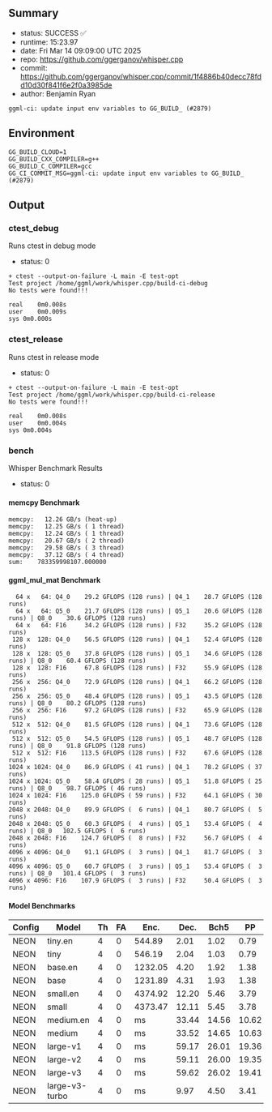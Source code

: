 ## Summary

- status:  SUCCESS ✅
- runtime: 15:23.97
- date:    Fri Mar 14 09:09:00 UTC 2025
- repo:    https://github.com/ggerganov/whisper.cpp
- commit:  https://github.com/ggerganov/whisper.cpp/commit/1f4886b40decc78fdd10d30f841f6e2f0a3985de
- author:  Benjamin Ryan
```
ggml-ci: update input env variables to GG_BUILD_ (#2879)
```

## Environment

```
GG_BUILD_CLOUD=1
GG_BUILD_CXX_COMPILER=g++
GG_BUILD_C_COMPILER=gcc
GG_CI_COMMIT_MSG=ggml-ci: update input env variables to GG_BUILD_ (#2879)
```

## Output

### ctest_debug

Runs ctest in debug mode
- status: 0
```
+ ctest --output-on-failure -L main -E test-opt
Test project /home/ggml/work/whisper.cpp/build-ci-debug
No tests were found!!!

real	0m0.008s
user	0m0.009s
sys	0m0.000s
```
### ctest_release

Runs ctest in release mode
- status: 0
```
+ ctest --output-on-failure -L main -E test-opt
Test project /home/ggml/work/whisper.cpp/build-ci-release
No tests were found!!!

real	0m0.008s
user	0m0.004s
sys	0m0.004s
```
### bench

Whisper Benchmark Results
- status: 0
#### memcpy Benchmark

```
memcpy:   12.26 GB/s (heat-up)
memcpy:   12.25 GB/s ( 1 thread)
memcpy:   12.24 GB/s ( 1 thread)
memcpy:   20.67 GB/s ( 2 thread)
memcpy:   29.58 GB/s ( 3 thread)
memcpy:   37.12 GB/s ( 4 thread)
sum:    783359998107.000000
```

#### ggml_mul_mat Benchmark

```
  64 x   64: Q4_0    29.2 GFLOPS (128 runs) | Q4_1    28.7 GFLOPS (128 runs)
  64 x   64: Q5_0    21.7 GFLOPS (128 runs) | Q5_1    20.6 GFLOPS (128 runs) | Q8_0    30.6 GFLOPS (128 runs)
  64 x   64: F16     34.2 GFLOPS (128 runs) | F32     35.2 GFLOPS (128 runs)
 128 x  128: Q4_0    56.5 GFLOPS (128 runs) | Q4_1    52.4 GFLOPS (128 runs)
 128 x  128: Q5_0    37.8 GFLOPS (128 runs) | Q5_1    34.6 GFLOPS (128 runs) | Q8_0    60.4 GFLOPS (128 runs)
 128 x  128: F16     67.8 GFLOPS (128 runs) | F32     55.9 GFLOPS (128 runs)
 256 x  256: Q4_0    72.9 GFLOPS (128 runs) | Q4_1    66.2 GFLOPS (128 runs)
 256 x  256: Q5_0    48.4 GFLOPS (128 runs) | Q5_1    43.5 GFLOPS (128 runs) | Q8_0    80.2 GFLOPS (128 runs)
 256 x  256: F16     97.2 GFLOPS (128 runs) | F32     65.9 GFLOPS (128 runs)
 512 x  512: Q4_0    81.5 GFLOPS (128 runs) | Q4_1    73.6 GFLOPS (128 runs)
 512 x  512: Q5_0    54.5 GFLOPS (128 runs) | Q5_1    48.7 GFLOPS (128 runs) | Q8_0    91.8 GFLOPS (128 runs)
 512 x  512: F16    113.5 GFLOPS (128 runs) | F32     67.6 GFLOPS (128 runs)
1024 x 1024: Q4_0    86.9 GFLOPS ( 41 runs) | Q4_1    78.2 GFLOPS ( 37 runs)
1024 x 1024: Q5_0    58.4 GFLOPS ( 28 runs) | Q5_1    51.8 GFLOPS ( 25 runs) | Q8_0    98.7 GFLOPS ( 46 runs)
1024 x 1024: F16    125.0 GFLOPS ( 59 runs) | F32     64.1 GFLOPS ( 30 runs)
2048 x 2048: Q4_0    89.9 GFLOPS (  6 runs) | Q4_1    80.7 GFLOPS (  5 runs)
2048 x 2048: Q5_0    60.3 GFLOPS (  4 runs) | Q5_1    53.4 GFLOPS (  4 runs) | Q8_0   102.5 GFLOPS (  6 runs)
2048 x 2048: F16    124.7 GFLOPS (  8 runs) | F32     56.7 GFLOPS (  4 runs)
4096 x 4096: Q4_0    91.1 GFLOPS (  3 runs) | Q4_1    81.7 GFLOPS (  3 runs)
4096 x 4096: Q5_0    60.7 GFLOPS (  3 runs) | Q5_1    53.4 GFLOPS (  3 runs) | Q8_0   101.4 GFLOPS (  3 runs)
4096 x 4096: F16    107.9 GFLOPS (  3 runs) | F32     50.4 GFLOPS (  3 runs)
```

#### Model Benchmarks

|           Config |         Model |  Th |  FA |    Enc. |    Dec. |    Bch5 |      PP |  Commit |
|              --- |           --- | --- | --- |     --- |     --- |     --- |     --- |     --- |
|             NEON |       tiny.en |   4 |   0 |  544.89 |    2.01 |    1.02 |    0.79 | 1f4886b4 |
|             NEON |          tiny |   4 |   0 |  546.19 |    2.04 |    1.03 |    0.79 | 1f4886b4 |
|             NEON |       base.en |   4 |   0 | 1232.05 |    4.20 |    1.92 |    1.38 | 1f4886b4 |
|             NEON |          base |   4 |   0 | 1231.89 |    4.31 |    1.93 |    1.38 | 1f4886b4 |
|             NEON |      small.en |   4 |   0 | 4374.92 |   12.20 |    5.46 |    3.79 | 1f4886b4 |
|             NEON |         small |   4 |   0 | 4373.47 |   12.11 |    5.45 |    3.78 | 1f4886b4 |
|             NEON |     medium.en |   4 |   0 |      ms |   33.44 |   14.56 |   10.62 | 1f4886b4 |
|             NEON |        medium |   4 |   0 |      ms |   33.52 |   14.65 |   10.63 | 1f4886b4 |
|             NEON |      large-v1 |   4 |   0 |      ms |   59.17 |   26.01 |   19.36 | 1f4886b4 |
|             NEON |      large-v2 |   4 |   0 |      ms |   59.11 |   26.00 |   19.35 | 1f4886b4 |
|             NEON |      large-v3 |   4 |   0 |      ms |   59.62 |   26.02 |   19.41 | 1f4886b4 |
|             NEON | large-v3-turbo |   4 |   0 |      ms |    9.97 |    4.50 |    3.41 | 1f4886b4 |

